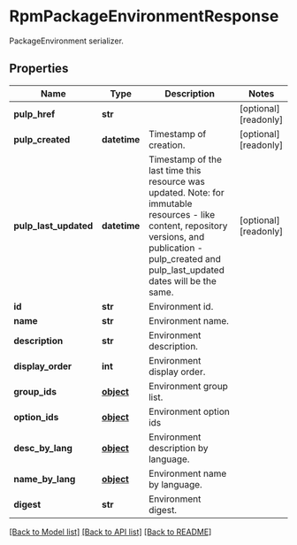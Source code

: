 # RpmPackageEnvironmentResponse

PackageEnvironment serializer.
## Properties
Name | Type | Description | Notes
------------ | ------------- | ------------- | -------------
**pulp_href** | **str** |  | [optional] [readonly] 
**pulp_created** | **datetime** | Timestamp of creation. | [optional] [readonly] 
**pulp_last_updated** | **datetime** | Timestamp of the last time this resource was updated. Note: for immutable resources - like content, repository versions, and publication - pulp_created and pulp_last_updated dates will be the same. | [optional] [readonly] 
**id** | **str** | Environment id. | 
**name** | **str** | Environment name. | 
**description** | **str** | Environment description. | 
**display_order** | **int** | Environment display order. | 
**group_ids** | [**object**](.md) | Environment group list. | 
**option_ids** | [**object**](.md) | Environment option ids | 
**desc_by_lang** | [**object**](.md) | Environment description by language. | 
**name_by_lang** | [**object**](.md) | Environment name by language. | 
**digest** | **str** | Environment digest. | 

[[Back to Model list]](../README.md#documentation-for-models) [[Back to API list]](../README.md#documentation-for-api-endpoints) [[Back to README]](../README.md)


